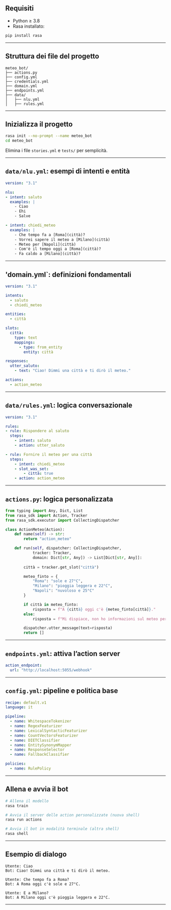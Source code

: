 ## Requisiti

* Python ≥ 3.8
* Rasa installato:

```bash
pip install rasa
```

---

## Struttura dei file del progetto

```
meteo_bot/
├── actions.py
├── config.yml
├── credentials.yml
├── domain.yml
├── endpoints.yml
├── data/
│   ├── nlu.yml
│   ├── rules.yml
```

---

## Inizializza il progetto

```bash
rasa init --no-prompt --name meteo_bot
cd meteo_bot
```

Elimina i file `stories.yml` e `tests/` per semplicità.

---

## `data/nlu.yml`: esempi di intenti e entità

```yaml
version: "3.1"

nlu:
- intent: saluto
  examples: |
    - Ciao
    - Ehi
    - Salve

- intent: chiedi_meteo
  examples: |
    - Che tempo fa a [Roma](città)?
    - Vorrei sapere il meteo a [Milano](città)
    - Meteo per [Napoli](città)
    - Com'è il tempo oggi a [Roma](città)?
    - Fa caldo a [Milano](città)?
```

---

## 'domain.yml`: definizioni fondamentali

```yaml
version: "3.1"

intents:
  - saluto
  - chiedi_meteo

entities:
  - città

slots:
  città:
    type: text
    mappings:
      - type: from_entity
        entity: città

responses:
  utter_saluto:
    - text: "Ciao! Dimmi una città e ti dirò il meteo."

actions:
  - action_meteo
```

---

## `data/rules.yml`: logica conversazionale

```yaml
version: "3.1"

rules:
- rule: Rispondere al saluto
  steps:
    - intent: saluto
    - action: utter_saluto

- rule: Fornire il meteo per una città
  steps:
    - intent: chiedi_meteo
    - slot_was_set:
        - città: true
    - action: action_meteo
```

---

## `actions.py`: logica personalizzata

```python
from typing import Any, Dict, List
from rasa_sdk import Action, Tracker
from rasa_sdk.executor import CollectingDispatcher

class ActionMeteo(Action):
    def name(self) -> str:
        return "action_meteo"

    def run(self, dispatcher: CollectingDispatcher,
            tracker: Tracker,
            domain: Dict[str, Any]) -> List[Dict[str, Any]]:
        
        città = tracker.get_slot("città")

        meteo_finto = {
            "Roma": "sole e 27°C",
            "Milano": "pioggia leggera e 22°C",
            "Napoli": "nuvoloso e 25°C"
        }

        if città in meteo_finto:
            risposta = f"A {città} oggi c'è {meteo_finto[città]}."
        else:
            risposta = f"Mi dispiace, non ho informazioni sul meteo per {città}."

        dispatcher.utter_message(text=risposta)
        return []
```

---

## `endpoints.yml`: attiva l’action server

```yaml
action_endpoint:
  url: "http://localhost:5055/webhook"
```

---

## `config.yml`: pipeline e politica base

```yaml
recipe: default.v1
language: it

pipeline:
  - name: WhitespaceTokenizer
  - name: RegexFeaturizer
  - name: LexicalSyntacticFeaturizer
  - name: CountVectorsFeaturizer
  - name: DIETClassifier
  - name: EntitySynonymMapper
  - name: ResponseSelector
  - name: FallbackClassifier

policies:
  - name: RulePolicy
```

---

## Allena e avvia il bot

```bash
# Allena il modello
rasa train

# Avvia il server delle action personalizzate (nuova shell)
rasa run actions

# Avvia il bot in modalità terminale (altra shell)
rasa shell
```

---

## Esempio di dialogo

```
Utente: Ciao
Bot: Ciao! Dimmi una città e ti dirò il meteo.

Utente: Che tempo fa a Roma?
Bot: A Roma oggi c'è sole e 27°C.

Utente: E a Milano?
Bot: A Milano oggi c'è pioggia leggera e 22°C.
```

---
